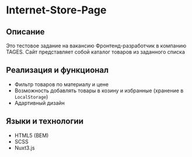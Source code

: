 # Internet-Store-Page

## Описание
Это тестовое задание на вакансию Фронтенд-разработчик в компанию TAGES. Сайт представляет собой каталог товаров из заданного списка

## Реализация и функционал
- Фильтр товаров по материалу и цене
- Возможность добавлять товары в козину и избранные (хранение в `LocalStorage`)
- Адартивный дизайн

## Языки и технологии
- HTML5 (BEM)
- SCSS
- Nuxt3.js

